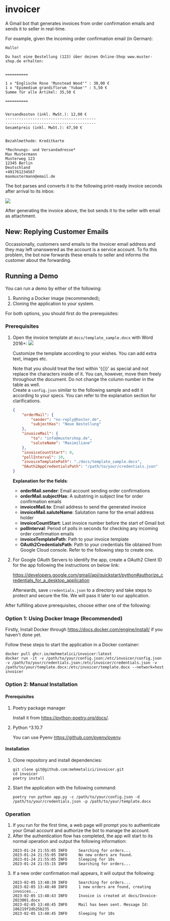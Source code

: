# invoicer
A Gmail bot that generates invoices from order confirmation emails and sends it to seller in real-time.

For example, given the incoming order confirmation email (in German):

```
Hallo!

Du hast eine Bestellung (123) über deinen Online-Shop www.muster-shop.de erhalten:


==========

1 x "Englische Rose 'Munstead Wood'" : 30,00 €
1 x "Epimedium grandiflorum 'Yubae'" : 5,50 €
Summe für alle Artikel: 35,50 €

==========


Versandkosten (inkl. MwSt.): 12,00 €
----------------------------------------
----------------------------------------
Gesamtpreis (inkl. MwSt.): 47,50 €


Bezahlmethode: Kreditkarte

*Rechnungs- und Versandadresse*
Max Mustermann
Musterweg 123
12345 Berlin
Deutschland
+491761234567
maxmustermann@email.de
```

The bot parses and converts it to the following print-ready invoice seconds after arrival to its inbox:

![](docs/template_customer-1.png)

After generating the invoice above, the bot sends it to the seller with email as attachment.

## New: Replying Customer Emails
Occassionally, customers send emails to the Invoicer email address and they may left unanswered as the account is a service account. To fix this problem, the bot now forwards these emails to seller and informs the customer about the forwarding. 

## Running a Demo
You can run a demo by either of the following:
1. Running a Docker image (recommended);
2. Cloning the application to your system. 

For both options, you should first do the prerequisites:
### Prerequisites
1. Open the invoice template at `docs/template_sample.docx` with Word 2016+:
![](docs/template_ex-1.png)


    Customize the template according to your wishes. You can add extra text, images etc.

    Note that you should treat the text within '{{}}' as special and not replace the characters inside of it. You can, however, move them freely throughout the document. Do not change the column number in the table as well.   
    Create a `config.json` similar to the following sample and edit it according to your specs. You can refer to the explanation section for clarifications.
    ```json
    {
        "orderMail": {
            "sender": "no-reply@hoster.de",
            "subjectHas": "Neue Bestellung"
        },
        "invoiceMail": {
            "to": "info@mustershop.de",
            "saluteName": "Maximiliane"
        },
        "invoiceCountStart": 0,
        "pollInterval": 10,
        "invoiceTemplatePath": "./docs/template_sample.docx",
        "OAuth2AppCredentialsPath": "/path/to/your/credentials.json"
    }
    ```
    **Explanation for the fields**:
    - **orderMail.sender**: Email account sending order confirmations
    - **orderMail.subjectHas**: A substring in subject line for order confirmation emails
    - **invoiceMail.to**: Email address to send the generated invoice
    - **invoiceMail.saluteName**: Salutation name for the email address holder
    - **invoiceCountStart**: Last invoice number before the start of Gmail bot
    - **pollInterval**: Period of polls in seconds for checking any incoming order confirmation emails 
    - **invoiceTemplatePath**: Path to your invoice template 
    - **OAuth2CredentialsPath**: Path to your credentials file obtained from Google Cloud console. Refer to the following step to create one.

5. For Google OAuth Servers to identify the app, create a OAuth2 Client ID for the app following the instructions on below link:

     https://developers.google.com/gmail/api/quickstart/python#authorize_credentials_for_a_desktop_application 

    Afterwards, save `credentials.json` to a directory and take steps to protect and secure the file. We will pass it later to our application.


After fulfilling above prerequisites, choose either one of the following:
### Option 1: Using Docker Image (Recommended)
Firstly, Install Docker through https://docs.docker.com/engine/install/ if you haven't done yet.

Follow these steps to start the application in a Docker container:

```
docker pull ghcr.io/mehmetalici/invoicer:latest
docker run -it -v /path/to/your/config.json:/etc/invoicer/config.json -v /path/to/your/credentials.json:/etc/invoicer/credentials.json -v /path/to/your/template.docx:/etc/invoicer/template.docx --network=host invoicer 
```

### Option 2: Manual Installation
#### Prerequisites
1. Poetry package manager
    
    Install it from https://python-poetry.org/docs/.

2. Python ^3.10.7

    You can use Pyenv https://github.com/pyenv/pyenv.

#### Installation
1. Clone repository and install dependencies:
    ```
    git clone git@github.com:mehmetalici/invoicer.git
    cd invoicer
    poetry install
    ```

2. Start the application with the following command:
    ```
    poetry run python app.py -c /path/to/your/config.json -d /path/to/your/credentials.json -p /path/to/your/template.docx
    ```

### Operation
1. If you run for the first time, a web page will prompt you to authenticate your Gmail account and authorize the bot to manage the account.
2. After the authentication flow has completed, the app will start to its normal operation and output the following information:
    ```
    2023-01-24 21:55:05 INFO     Searching for orders...
    2023-01-24 21:55:05 INFO     No new orders are found.
    2023-01-24 21:55:05 INFO     Sleeping for 10s
    2023-01-24 21:55:15 INFO     Searching for orders...
    ```
3. If a new order confirmation mail appears, it will output the following:
    ```
    2023-02-05 13:48:39 INFO     Searching for orders...
    2023-02-05 13:48:40 INFO     1 new orders are found, creating invoices...
    2023-02-05 13:48:43 INFO     Invoice is created at docs/Invoice-2023001.docx
    2023-02-05 13:48:45 INFO     Mail has been sent. Message Id: 186219f2db25b235
    2023-02-05 13:48:45 INFO     Sleeping for 10s
    ```